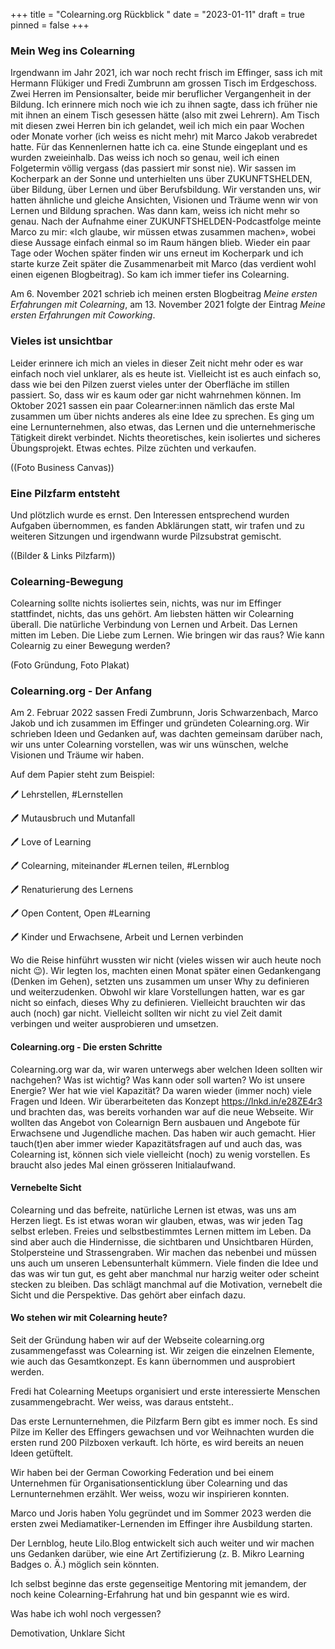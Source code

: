 +++
title = "Colearning.org Rückblick "
date = "2023-01-11"
draft = true
pinned = false
+++
### Mein Weg ins Colearning

Irgendwann im Jahr 2021, ich war noch recht frisch im Effinger, sass ich mit Hermann Flükiger und Fredi Zumbrunn am grossen Tisch im Erdgeschoss. Zwei Herren im Pensionsalter, beide mir beruflicher Vergangenheit in der Bildung. Ich erinnere mich noch wie ich zu ihnen sagte, dass ich früher nie mit ihnen an einem Tisch gesessen hätte (also mit zwei Lehrern). Am Tisch mit diesen zwei Herren bin ich gelandet, weil ich mich ein paar Wochen oder Monate vorher (ich weiss es nicht mehr) mit Marco Jakob verabredet hatte. Für das Kennenlernen hatte ich ca. eine Stunde eingeplant und es wurden zweieinhalb. Das weiss ich noch so genau, weil ich einen Folgetermin völlig vergass (das passiert mir sonst nie). Wir sassen im Kocherpark an der Sonne und unterhielten uns über ZUKUNFTSHELDEN, über Bildung, über Lernen und über Berufsbildung. Wir verstanden uns, wir hatten ähnliche und gleiche Ansichten, Visionen und Träume wenn wir von Lernen und Bildung sprachen. Was dann kam, weiss ich nicht mehr so genau. Nach der Aufnahme einer ZUKUNFTSHELDEN-Podcastfolge meinte Marco zu mir: «Ich glaube, wir müssen etwas zusammen machen», wobei diese Aussage einfach einmal so im Raum hängen blieb. Wieder ein paar Tage oder Wochen später finden wir uns erneut im Kocherpark und ich starte kurze Zeit später die Zusammenarbeit mit Marco (das verdient wohl einen eigenen Blogbeitrag). So kam ich immer tiefer ins Colearning. 

Am 6. November 2021 schrieb ich meinen ersten Blogbeitrag *Meine ersten Erfahrungen mit Colearning*, am 13. November 2021 folgte der Eintrag *Meine ersten Erfahrungen mit Coworking*. 

### Vieles ist unsichtbar

Leider erinnere ich mich an vieles in dieser Zeit nicht mehr oder es war einfach noch viel unklarer, als es heute ist. Vielleicht ist es auch einfach so, dass wie bei den Pilzen zuerst vieles unter der Oberfläche im stillen passiert. So, dass wir es kaum oder gar nicht wahrnehmen können. Im Oktober 2021 sassen ein paar Colearner:innen nämlich das erste Mal zusammen um über nichts anderes als eine Idee zu sprechen. Es ging um eine Lernunternehmen, also etwas, das Lernen und die unternehmerische Tätigkeit direkt verbindet. Nichts theoretisches, kein isoliertes und sicheres Übungsprojekt. Etwas echtes. Pilze züchten und verkaufen. 

((Foto Business Canvas))

### Eine Pilzfarm entsteht

Und plötzlich wurde es ernst. Den Interessen entsprechend wurden Aufgaben übernommen, es fanden Abklärungen statt, wir trafen und zu weiteren Sitzungen und irgendwann wurde Pilzsubstrat gemischt. 

((Bilder & Links Pilzfarm))

### Colearning-Bewegung

Colearning sollte nichts isoliertes sein, nichts, was nur im Effinger stattfindet, nichts, das uns gehört. Am liebsten hätten wir Colearning überall. Die natürliche Verbindung von Lernen und Arbeit. Das Lernen mitten im Leben. Die Liebe zum Lernen. Wie bringen wir das raus? Wie kann Colearnig zu einer Bewegung werden? 

(Foto Gründung, Foto Plakat) 

### Colearning.org - Der Anfang

Am 2. Februar 2022 sassen Fredi Zumbrunn, Joris Schwarzenbach, Marco Jakob und ich zusammen im Effinger und gründeten Colearning.org. Wir schrieben Ideen und Gedanken auf, was dachten gemeinsam darüber nach, wir uns unter Colearning vorstellen, was wir uns wünschen, welche Visionen und Träume wir haben. 

Auf dem Papier steht zum Beispiel: 

🖊️ Lehrstellen, #Lernstellen

🖊️ Mutausbruch und Mutanfall

🖊️ Love of Learning

🖊️ Colearning, miteinander #Lernen teilen, #Lernblog

🖊️ Renaturierung des Lernens

🖊️ Open Content, Open #Learning 

🖊️ Kinder und Erwachsene, Arbeit und Lernen verbinden

Wo die Reise hinführt wussten wir nicht (vieles wissen wir auch heute noch nicht 😉). Wir legten los, machten einen Monat später einen Gedankengang (Denken im Gehen), setzten uns zusammen um unser Why zu definieren und weiterzudenken. Obwohl wir klare Vorstellungen hatten, war es gar nicht so einfach, dieses Why zu definieren. Vielleicht brauchten wir das auch (noch) gar nicht. Vielleicht sollten wir nicht zu viel Zeit damit verbingen und weiter ausprobieren und umsetzen.

#### Colearning.org - Die ersten Schritte

Colearning.org war da, wir waren unterwegs aber welchen Ideen sollten wir nachgehen? Was ist wichtig? Was kann oder soll warten? Wo ist unsere Energie? Wer hat wie viel Kapazität? Da waren wieder (immer noch) viele Fragen und Ideen. Wir überarbeiteten das Konzept https://lnkd.in/e28ZE4r3 und brachten das, was bereits vorhanden war auf die neue Webseite. Wir wollten das Angebot von Colearnign Bern ausbauen und Angebote für Erwachsene und Jugendliche machen. Das haben wir auch gemacht. Hier tauch(t)en aber immer wieder Kapazitätsfragen auf und auch das, was Colearning ist, können sich viele vielleicht (noch) zu wenig vorstellen. Es braucht also jedes Mal einen grösseren Initialaufwand. 

#### Vernebelte Sicht

Colearning und das befreite, natürliche Lernen ist etwas, was uns am Herzen liegt. Es ist etwas woran wir glauben, etwas, was wir jeden Tag selbst erleben. Freies und selbstbestimmtes Lernen mittem im Leben. Da sind aber auch die Hindernisse, die sichtbaren und Unsichtbaren Hürden, Stolpersteine und Strassengraben. Wir machen das nebenbei und müssen uns auch um unseren Lebensunterhalt kümmern. Viele finden die Idee und das was wir tun gut, es geht aber manchmal nur harzig weiter oder scheint stecken zu bleiben. Das schlägt manchmal auf die Motivation, vernebelt die Sicht und die Perspektive. Das gehört aber einfach dazu. 

#### Wo stehen wir mit Colearning heute?

Seit der Gründung haben wir auf der Webseite colearning.org zusammengefasst was Colearning ist. Wir zeigen die einzelnen Elemente, wie auch das Gesamtkonzept. Es kann übernommen und ausprobiert werden.

Fredi hat Colearning Meetups organisiert und erste interessierte Menschen zusammengebracht. Wer weiss, was daraus entsteht.. 

Das erste Lernunternehmen, die Pilzfarm Bern gibt es immer noch. Es sind Pilze im Keller des Effingers gewachsen und vor Weihnachten wurden die ersten rund 200 Pilzboxen verkauft. Ich hörte, es wird bereits an neuen Ideen getüftelt.

Wir haben bei der German Coworking Federation und bei einem Unternehmen für Organisationsenticklung über Colearning und das Lernunternehmen erzählt. Wer weiss, wozu wir inspirieren konnten.

Marco und Joris haben Yolu gegründet und im Sommer 2023 werden die ersten zwei Mediamatiker-Lernenden im Effinger ihre Ausbildung starten. 

Der Lernblog, heute Lilo.Blog entwickelt sich auch weiter und wir machen uns Gedanken darüber, wie eine Art Zertifizierung (z. B. Mikro Learning Badges o. Ä.) möglich sein könnten. 

Ich selbst beginne das erste gegenseitige Mentoring mit jemandem, der noch keine Colearning-Erfahrung hat und bin gespannt wie es wird. 

Was habe ich wohl noch vergessen?













Demotivation, Unklare Sicht